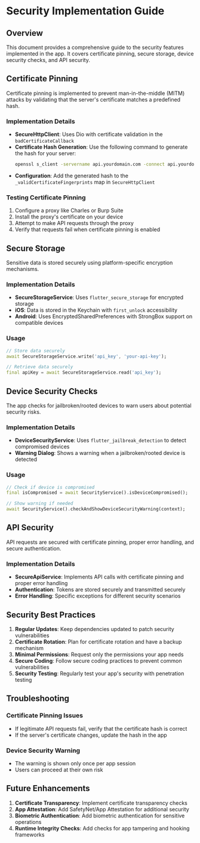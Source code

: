 # Security Implementation Guide

## Overview

This document provides a comprehensive guide to the security features implemented in the app. It covers certificate pinning, secure storage, device security checks, and API security.

## Certificate Pinning

Certificate pinning is implemented to prevent man-in-the-middle (MITM) attacks by validating that the server's certificate matches a predefined hash.

### Implementation Details

- **SecureHttpClient**: Uses Dio with certificate validation in the `badCertificateCallback`
- **Certificate Hash Generation**: Use the following command to generate the hash for your server:
  ```bash
  openssl s_client -servername api.yourdomain.com -connect api.yourdomain.com:443 | openssl x509 -pubkey -noout | openssl pkey -pubin -outform der | openssl dgst -sha256 -binary | openssl enc -base64
  ```
- **Configuration**: Add the generated hash to the `_validCertificateFingerprints` map in `SecureHttpClient`

### Testing Certificate Pinning

1. Configure a proxy like Charles or Burp Suite
2. Install the proxy's certificate on your device
3. Attempt to make API requests through the proxy
4. Verify that requests fail when certificate pinning is enabled

## Secure Storage

Sensitive data is stored securely using platform-specific encryption mechanisms.

### Implementation Details

- **SecureStorageService**: Uses `flutter_secure_storage` for encrypted storage
- **iOS**: Data is stored in the Keychain with `first_unlock` accessibility
- **Android**: Uses EncryptedSharedPreferences with StrongBox support on compatible devices

### Usage

```dart
// Store data securely
await SecureStorageService.write('api_key', 'your-api-key');

// Retrieve data securely
final apiKey = await SecureStorageService.read('api_key');
```

## Device Security Checks

The app checks for jailbroken/rooted devices to warn users about potential security risks.

### Implementation Details

- **DeviceSecurityService**: Uses `flutter_jailbreak_detection` to detect compromised devices
- **Warning Dialog**: Shows a warning when a jailbroken/rooted device is detected

### Usage

```dart
// Check if device is compromised
final isCompromised = await SecurityService().isDeviceCompromised();

// Show warning if needed
await SecurityService().checkAndShowDeviceSecurityWarning(context);
```

## API Security

API requests are secured with certificate pinning, proper error handling, and secure authentication.

### Implementation Details

- **SecureApiService**: Implements API calls with certificate pinning and proper error handling
- **Authentication**: Tokens are stored securely and transmitted securely
- **Error Handling**: Specific exceptions for different security scenarios

## Security Best Practices

1. **Regular Updates**: Keep dependencies updated to patch security vulnerabilities
2. **Certificate Rotation**: Plan for certificate rotation and have a backup mechanism
3. **Minimal Permissions**: Request only the permissions your app needs
4. **Secure Coding**: Follow secure coding practices to prevent common vulnerabilities
5. **Security Testing**: Regularly test your app's security with penetration testing

## Troubleshooting

### Certificate Pinning Issues

- If legitimate API requests fail, verify that the certificate hash is correct
- If the server's certificate changes, update the hash in the app

### Device Security Warning

- The warning is shown only once per app session
- Users can proceed at their own risk

## Future Enhancements

1. **Certificate Transparency**: Implement certificate transparency checks
2. **App Attestation**: Add SafetyNet/App Attestation for additional security
3. **Biometric Authentication**: Add biometric authentication for sensitive operations
4. **Runtime Integrity Checks**: Add checks for app tampering and hooking frameworks